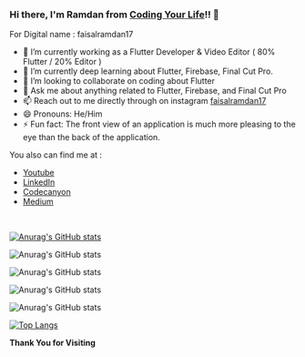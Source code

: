 ### Hi there, I'm Ramdan from [Coding Your Life](https://www.codingyourlife.id)!! 👋
For Digital name : faisalramdan17

- 🔭 I’m currently working as a Flutter Developer & Video Editor ( 80% Flutter / 20% Editor )
- 🌱 I’m currently deep learning about Flutter, Firebase, Final Cut Pro.
- 👯 I’m looking to collaborate on coding about Flutter
- 💬 Ask me about anything related to Flutter, Firebase, and Final Cut Pro
- 📫 Reach out to me directly through on instagram [faisalramdan17](https://www.instagram.com/faisalramdan17)
- 😄 Pronouns: He/Him
- ⚡ Fun fact: The front view of an application is much more pleasing to the eye than the back of the application.

You also can find me at :
- [Youtube](https://www.youtube.com/CodingYourLife?sub_confirmation=1) 
- [LinkedIn](https://www.linkedin.com/in/faisalramdan17) 
- [Codecanyon](https://codecanyon.net/user/codingyourlife/portfolio) 
- [Medium](codingyourlife.medium.com)

<br/>

<!-- Projects reviews that I touch with my cold hands 😄 :
- [Bicaraprint](http://phplaravel-478346-1675448.cloudwaysapps.com/) ( HOLD )
- [SREA](http://phplaravel-478346-1761094.cloudwaysapps.com/) ( Finish )
- [Cryptown](http://phplaravel-478346-1761820.cloudwaysapps.com/) ( Finish )
- Kugelmans [Before](https://www.kugelmans.com/) - [After](http://phplaravel-478346-1938053.cloudwaysapps.com/) ( Finish )
- Apotekmart [Before](http://www.apotekmart.com/) - [After](http://phplaravel-478346-1938053.cloudwaysapps.com/) ( Ongoing ) -->

<!-- [![Readme Card](https://github-readme-stats.vercel.app/api/pin/?username=faisalramdan17&repo=car_rental_lite)](https://github.com/faisalramdan17/car_rental_lite) -->

[![Anurag's GitHub stats](https://github-readme-stats.vercel.app/api?username=faisalramdan17)](https://github.com/faisalramdan17)

![Anurag's GitHub stats](https://github-readme-stats.vercel.app/api?username=faisalramdan17&hide=contribs,prs)

![Anurag's GitHub stats](https://github-readme-stats.vercel.app/api?username=faisalramdan17&count_private=true)

![Anurag's GitHub stats](https://github-readme-stats.vercel.app/api?username=faisalramdan17&show_icons=true)

![Anurag's GitHub stats](https://github-readme-stats.vercel.app/api?username=faisalramdan17&show_icons=true&theme=radical)



[![Top Langs](https://github-readme-stats.vercel.app/api/top-langs/?username=faisalramdan17&hide=html,css,blade&langs_count=4&layout=compact&theme=graywhite&bg_color=#161b22,#0c0f13)](https://github.com/faisalramdan17)

<b>Thank You for Visiting</b>

<!--
**faisalramdan17/welcome** is a ✨ _special_ ✨ repository because its `README.md` (this file) appears on your GitHub profile.
Here are some ideas to get you started:
- 🤔 I’m looking for help with building an frontend using Tailwind CSS
-->

